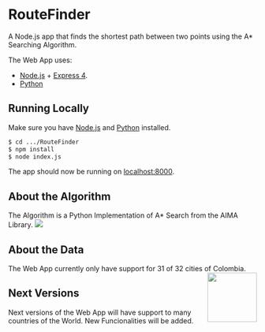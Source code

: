 # RouteFinder

A Node.js app that finds the shortest path between two points using the A* Searching Algorithm.

The Web App uses:
- [Node.js](https://nodejs.org/en/) + [Express 4](http://expressjs.com/).
- [Python](https://www.python.org/)

## Running Locally

Make sure you have [Node.js](http://nodejs.org/) and [Python](https://www.python.org/) installed.

```sh
$ cd .../RouteFinder
$ npm install
$ node index.js
```

The app should now be running on [localhost:8000](http://localhost:8000/).

## About the Algorithm

The Algorithm is a Python Implementation of A* Search from the AIMA Library. [![](https://raw.githubusercontent.com/aimacode/aima-python/master/images/aima_logo.png)](https://github.com/aimacode/aima-python)

## About the Data

The Web App currently only have support for 31 of 32 cities of Colombia. <img align="right" width="100" height="100" src="https://images.emojiterra.com/twitter/v11/128px/1f1e8-1f1f4.png">

## Next Versions

Next versions of the Web App will have support to many countries of the World. New Funcionalities will be added.
